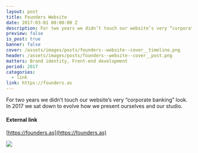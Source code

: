 ```yaml
---
layout: post
title: Founders Website
date: 2017-03-01 00:00:00 Z
description: For two years we didn’t touch our website’s very “corporate banking” look. In 2017 we sat down to evolve how we present ourselves and our studio.
preview: false
is_post: true
banner: false
cover: /assets/images/posts/founders--website--cover__timeline.png
header: /assets/images/posts/founders--website--cover__post.png
matters: Brand identity, Front-end development
period: 2017
categories:
  - link
link: https://founders.as
---
```


For two years we didn’t touch our website’s very “corporate banking” look. In 2017 we sat down to evolve how we present ourselves and our studio.

#### External link

[https://founders.as](https://founders.as)

![](../../assets/images/posts/founders--website--content--0.png)
